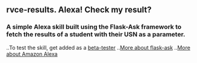 ## rvce-results. Alexa! Check my result?
### A simple Alexa skill built using the Flask-Ask framework to fetch the results of a student with their USN as a parameter. 
..To test the skill, get added as a [beta-tester](bs.aravind.97@gmail.com) 
..[More about flask-ask](https://github.com/johnwheeler/flask-ask)
..[More about Amazon Alexa](https://developer.amazon.com/alexa)
